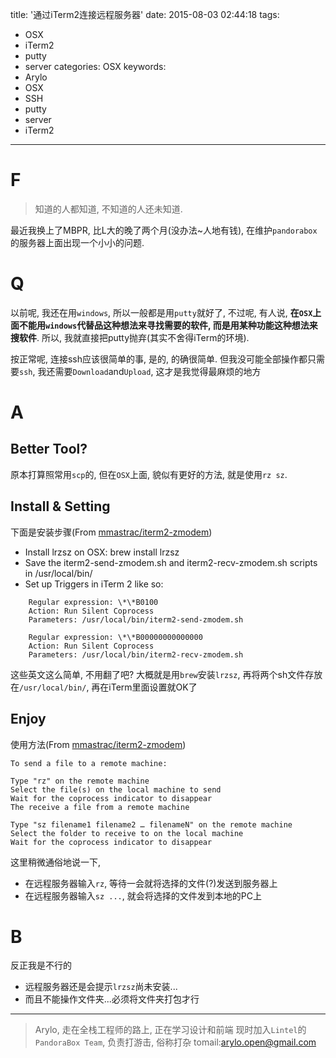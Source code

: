 title: '通过iTerm2连接远程服务器'
date: 2015-08-03 02:44:18
tags:
  - OSX
  - iTerm2
  - putty
  - server
categories: OSX
keywords:
  - Arylo
  - OSX
  - SSH
  - putty
  - server
  - iTerm2
---

# F

> 知道的人都知道, 不知道的人还未知道.

最近我换上了MBPR, 比L大的晚了两个月(没办法~人地有钱), 在维护`pandorabox`的服务器上面出现一个小小的问题.

# Q

以前呢, 我还在用`windows`, 所以一般都是用`putty`就好了, 不过呢, 有人说, **在`OSX`上面不能用`windows`代替品这种想法来寻找需要的软件, 而是用某种功能这种想法来搜软件**. 所以, 我就直接把putty抛弃(其实不舍得iTerm的环境).

按正常呢, 连接ssh应该很简单的事, 是的, 的确很简单. 但我没可能全部操作都只需要`ssh`, 我还需要`Download`and`Upload`, 这才是我觉得最麻烦的地方 

# A

## Better Tool?

原本打算照常用`scp`的, 但在`OSX`上面, 貌似有更好的方法, 就是使用`rz sz`.

## Install & Setting

下面是安装步骤(From [mmastrac/iterm2-zmodem][zmodem])

+ Install lrzsz on OSX: brew install lrzsz
+ Save the iterm2-send-zmodem.sh and iterm2-recv-zmodem.sh scripts in /usr/local/bin/
+ Set up Triggers in iTerm 2 like so:

```
    Regular expression: \*\*B0100
    Action: Run Silent Coprocess
    Parameters: /usr/local/bin/iterm2-send-zmodem.sh

    Regular expression: \*\*B00000000000000
    Action: Run Silent Coprocess
    Parameters: /usr/local/bin/iterm2-recv-zmodem.sh
```

这些英文这么简单, 不用翻了吧?
大概就是用`brew`安装`lrzsz`, 再将两个sh文件存放在`/usr/local/bin/`, 再在iTerm里面设置就OK了

## Enjoy

使用方法(From [mmastrac/iterm2-zmodem][zmodem])

```
To send a file to a remote machine:

Type "rz" on the remote machine
Select the file(s) on the local machine to send
Wait for the coprocess indicator to disappear
The receive a file from a remote machine

Type "sz filename1 filename2 … filenameN" on the remote machine
Select the folder to receive to on the local machine
Wait for the coprocess indicator to disappear
```

这里稍微通俗地说一下, 
- 在远程服务器输入`rz`, 等待一会就将选择的文件(?)发送到服务器上
- 在远程服务器输入`sz ...`, 就会将选择的文件发到本地的PC上

# B

反正我是不行的 

- 远程服务器还是会提示`lrzsz`尚未安装...
- 而且不能操作文件夹...必须将文件夹打包才行

---
> Arylo, 走在全栈工程师的路上, 正在学习设计和前端
> 现时加入`Lintel`的`PandoraBox Team`, 负责打游击, 俗称打杂
> tomail:arylo.open@gmail.com

[zmodem]: https://github.com/mmastrac/iterm2-zmodem